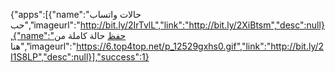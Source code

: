{"apps":[{"name":"حالات واتساب حب","imageurl":"http://bit.ly/2IrTvlL","link":"http://bit.ly/2XiBtsm","desc":null},{"name":"حفظ حالة كاملة من هنا","imageurl":"https://6.top4top.net/p_12529gxhs0.gif","link":"http://bit.ly/2I1S8LP","desc":null}],"success":1}
